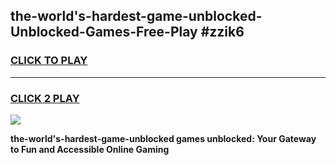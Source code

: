 
## the-world's-hardest-game-unblocked-Unblocked-Games-Free-Play #zzik6
<h3>
<a href="https://us.freeplayer.one?title=the-world's-hardest-game-unblocked&ref=9M">CLICK TO PLAY</a></h3>
<hr>

<h3>
<a href="https://us.freeplayer.one?title=the-world's-hardest-game-unblocked&ref=9M">CLICK 2 PLAY</a>
  
</h3>

<a href="https://us.freeplayer.one?title=the-world's-hardest-game-unblocked&ref=9M"><img src="https://clearcache.store/games.png"></a>


**the-world's-hardest-game-unblocked games unblocked: Your Gateway to Fun and Accessible Online Gaming**
